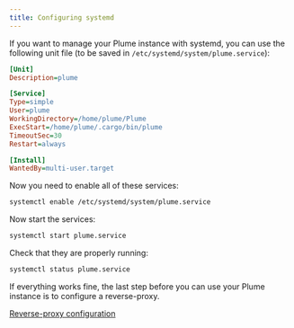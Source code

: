 ```yaml
---
title: Configuring systemd
---
```


If you want to manage your Plume instance with systemd, you can use the following
unit file (to be saved in `/etc/systemd/system/plume.service`):

```ini
[Unit]
Description=plume

[Service]
Type=simple
User=plume
WorkingDirectory=/home/plume/Plume
ExecStart=/home/plume/.cargo/bin/plume
TimeoutSec=30
Restart=always

[Install]
WantedBy=multi-user.target
```

Now you need to enable all of these services:

```bash
systemctl enable /etc/systemd/system/plume.service
```

Now start the services:

```bash
systemctl start plume.service
```

Check that they are properly running:

```bash
systemctl status plume.service
```

If everything works fine, the last step before you can use your Plume instance
is to configure a reverse-proxy.

<a class="action" href="/installation/proxy">Reverse-proxy configuration</a>